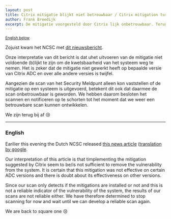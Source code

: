 ```yaml
---
layout: post
title: Citrix mitigatie blijkt niet betrouwbaar / Citrix mitigation turns out to be unreliable
author: Frank Breedijk
excerpt: De mitigatie voorgesteld door Citrix lijk onbetrouwbaar. Terug bij af. 😢 / Citrix's mitigation is unreliable. We are back to square one 😢
---
```

<small>[English below](#english)</small>

Zojuist kwam het NCSC met [dit nieuwsbericht](https://www.ncsc.nl/actueel/nieuws/2020/januari/16/door-citrix-geadviseerde-mitigerende-maatregelen-niet-altijd-effectief). 

Onze interpretatie van dit bericht is dat uhet uitvoeren van de mitigatie niet voldoende (b)lijkt te zijn om de kwetsbaarheid van het systeem weg te nemen. Het is zeker dat de mitigatie niet gewerkt heeft op bepaalde versie van Citrix ADC en over alle andere versies is twijfel.

Aangezien de scan van het Security Meldpunt alleen kon vaststellen of de mitigatie op een systeem is uitgevoerd, betekent dit ook dat daarmee de scan onbetrouwbaar is geworden. We hebben daarom besloten het scannen en notificeren op te schorten tot het moment dat we weer een betrouwbare scan kunnen ontwikkelen.

We zijn terug bij af 😢

<hr>

### <a name="english"></a>English

Earilier this evening the Dutch NCSC released [this news article](https://www.ncsc.nl/actueel/nieuws/2020/januari/16/door-citrix-geadviseerde-mitigerende-maatregelen-niet-altijd-effectief) ([translation by google](https://translate.google.com/translate?hl=&sl=auto&tl=en&u=https%3A%2F%2Fwww.ncsc.nl%2Factueel%2Fnieuws%2F2020%2Fjanuari%2F16%2Fdoor-citrix-geadviseerde-mitigerende-maatregelen-niet-altijd-effectief). 

Our interpretation of this article is that timplementing the mitigation suggested by Citrix seem to be/is not sufficient to remove the vulnerability from the system. It is certain that this mitigation was not effective on certain ADC versions and there is doubt about its effectiveness on other versions.

Since our scan only detects if the mitigations are installed or not and this is not a reliable indicator of the vulnerability of the system, the results of our scans are not reliable either. We have therefore determined to stop scanning for now and wait until we can develop a reliable scan again.

We are back to square one 😢